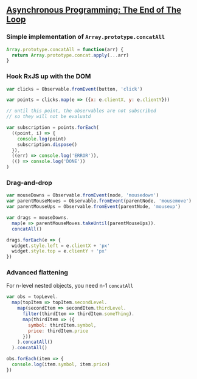 ## [Asynchronous Programming: The End of The Loop](https://egghead.io/series/mastering-asynchronous-programming-the-end-of-the-loop)

### Simple implementation of `Array.prototype.concatAll`

```javascript
Array.prototype.concatAll = function(arr) {
  return Array.prototype.concat.apply(...arr)
}
```

### Hook RxJS up with the DOM

```javascript
var clicks = Observable.fromEvent(button, 'click')

var points = clicks.map(e => ({x: e.clientX, y: e.clientY}))

// until this point, the observables are not subscribed
// so they will not be evaluatd

var subscription = points.forEach(
  ((point, i) => {
    console.log(point)
    subscription.dispose()
  }),
  ((err) => console.log('ERROR')),
  (() => console.log('DONE'))
)
```

### Drag-and-drop

```javascript
var mouseDowns = Observable.fromEvent(node, 'mousedown')
var parentMouseMoves = Observable.fromEvent(parentNode, 'mousemove')
var parentMouseUps = Observable.fromEvent(parentNode, 'mouseup')

var drags = mouseDowns.
  map(e => parentMouseMoves.takeUntil(parentMouseUps)).
  concatAll()

drags.forEach(e => {
  widget.style.left = e.clientX + 'px'
  widget.style.top = e.clientY + 'px'
})
```

### Advanced flattening

For n-level nested objects, you need n-1 `concatAll`

```javascript
var obs = topLevel.
  map(topItem => topItem.secondLevel.
    map(secondItem => secondItem.thirdLevel.
      filter(thirdItem => thirdItem.someThing).
      map(thirdItem => ({
        symbol: thirdItem.symbol,
        price: thirdItem.price
      }))
    ).concatAll()
  ).concatAll()

obs.forEach(item => {
  console.log(item.symbol, item.price)
})
```

